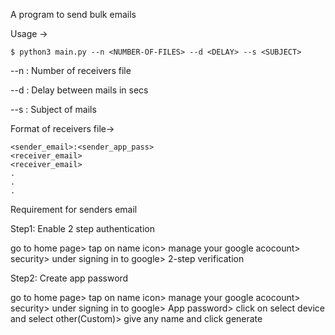 A program to send bulk emails

Usage -> 

```
$ python3 main.py --n <NUMBER-OF-FILES> --d <DELAY> --s <SUBJECT>
```

--n : Number of receivers file

--d : Delay between mails in secs

--s : Subject of mails

Format of receivers file->
  
```  
<sender_email>:<sender_app_pass>
<receiver_email>
<receiver_email>
.
.
.
```

Requirement for senders email

Step1: Enable 2 step authentication

go to home page> tap on name icon> manage your google acocount>  security> under signing in to google> 2-step verification

Step2: Create app password

go to home page> tap on name icon> manage your google acocount>  security> under signing in to google> App password> click on select device and select other(Custom)> give any name and click generate
